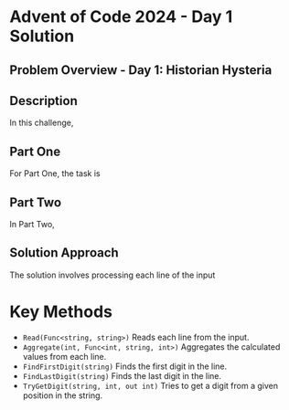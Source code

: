 ﻿# Advent of Code 2024 - Day 1 Solution
## Problem Overview - Day 1: Historian Hysteria
## Description
In this challenge,

## Part One
For Part One, the task is 

## Part Two
In Part Two, 

## Solution Approach
The solution involves processing each line of the input

# Key Methods
 - `Read(Func<string, string>)` Reads each line from the input.
 - `Aggregate(int, Func<int, string, int>)` Aggregates the calculated values from each line.
 - `FindFirstDigit(string)` Finds the first digit in the line.
 - `FindLastDigit(string)` Finds the last digit in the line.
 - `TryGetDigit(string, int, out int)` Tries to get a digit from a given position in the string.

